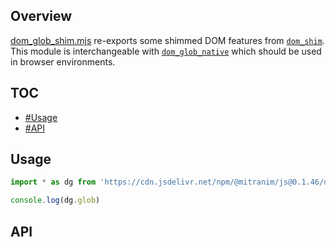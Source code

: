 ## Overview

[dom_glob_shim.mjs](../dom_glob_shim.mjs) re-exports some shimmed DOM features from [`dom_shim`](dom_shim_readme.md). This module is interchangeable with [`dom_glob_native`](dom_glob_native_readme.md) which should be used in browser environments.

## TOC

* [#Usage](#usage)
* [#API](#api)


## Usage

```js
import * as dg from 'https://cdn.jsdelivr.net/npm/@mitranim/js@0.1.46/dom_glob_shim.mjs'

console.log(dg.glob)
```

## API

